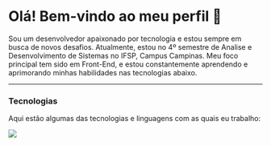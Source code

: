 # Olá! Bem-vindo ao meu perfil 👋

Sou um desenvolvedor apaixonado por tecnologia e estou sempre em busca de novos desafios. Atualmente, estou no 4º semestre de Analise e Desenvolvimento de Sistemas no IFSP, Campus Campinas. Meu foco principal tem sido em Front-End, e estou constantemente aprendendo e aprimorando minhas habilidades nas tecnologias abaixo.

---

### Tecnologias

Aqui estão algumas das tecnologias e linguagens com as quais eu trabalho:

<p align="left">
  <img src="https://skillicons.dev/icons?i=javascript,python,html,css,c,cs,github,nodejs" />
</p>




